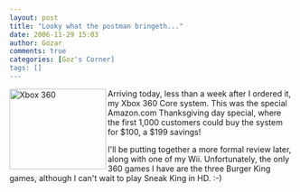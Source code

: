 ```yaml
---
layout: post
title: "Looky what the postman bringeth..."
date: 2006-11-29 15:03
author: Gozar
comments: true
categories: [Goz's Corner]
tags: []
---
```

<img width="171" height="143" align="left" alt="Xbox 360" id="image981" src="http://bitsmack.com/wp/wp-content/uploads/2006/11/xbox360.jpg" />Arriving today, less than a week after I ordered it, my Xbox 360 Core system. This was the special Amazon.com Thanksgiving day special, where the first 1,000 customers could buy the system for $100, a $199 savings!

I'll be putting together a more formal review later, along with one of my Wii.  Unfortunately, the only 360 games I have are the three Burger King games, although I can't wait to play Sneak King in HD. :-)
